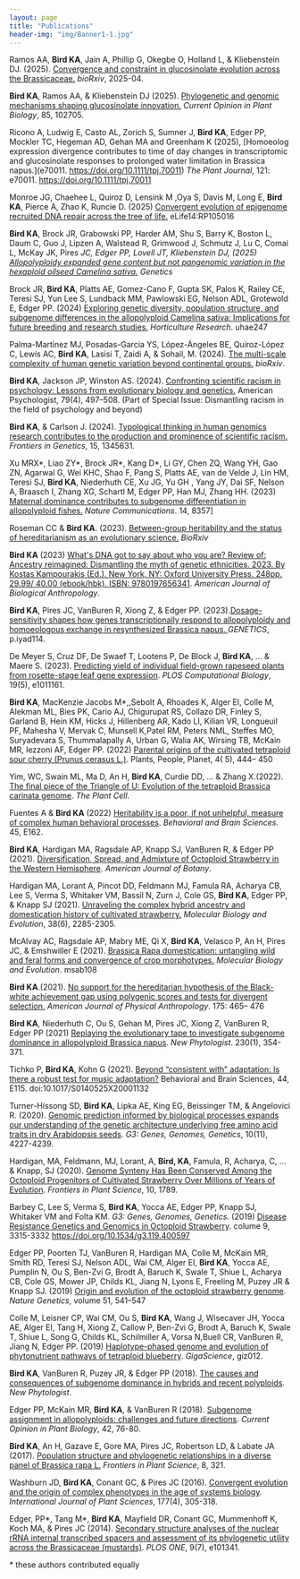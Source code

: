 ```yaml
---
layout: page
title: "Publications"
header-img: "img/Banner1-1.jpg"
---
```


Ramos AA, **Bird KA**, Jain A, Phillip G, Okegbe O, Holland L, & Kliebenstein DJ. (2025). [Convergence and constraint in glucosinolate evolution across the Brassicaceae.](https://doi.org/10.1101/2025.04.23.650103) *bioRxiv*, 2025-04.

**Bird KA**, Ramos AA, & Kliebenstein DJ (2025). [Phylogenetic and genomic mechanisms shaping glucosinolate innovation.](https://doi.org/10.1016/j.pbi.2025.102705) *Current Opinion in Plant Biology*, 85, 102705.

Ricono A, Ludwig E, Casto AL, Zorich S, Sumner J, **Bird KA**, Edger PP, Mockler TC, Hegeman AD, Gehan MA and Greenham K (2025), [Homoeolog expression divergence contributes to time of day changes in transcriptomic and glucosinolate responses to prolonged water limitation in Brassica napus.](e70011. https://doi.org/10.1111/tpj.70011) *The Plant Journal*, 121: e70011. https://doi.org/10.1111/tpj.70011

Monroe JG, Chaehee L, Quiroz D, Lensink M ,Oya S, Davis M, Long E, **Bird KA**, Pierce A, Zhao K, Runcie D. (2025) [Convergent evolution of epigenome recruited DNA repair across the tree of life.](https://doi.org/10.7554/eLife.105016.1
) eLife14:RP105016 

**Bird KA**, Brock JR, Grabowski PP, Harder AM, Shu S, Barry K, Boston L, Daum C, Guo J, Lipzen A, Walstead R, Grimwood J, Schmutz J, Lu C, Comai L, McKay JK, Pire*s JC, Edger PP, Lovell JT, Kliebenstein DJ, (2025) [Allopolyploidy expanded gene content but not pangenomic variation in the hexaploid oilseed Camelina sativa.](https://doi.org/10.1093/genetics/iyae183) Genetics* 

Brock JR, **Bird KA**, Platts AE, Gomez-Cano F, Gupta SK, Palos K, Railey CE, Teresi SJ, Yun Lee S, Lundback MM, Pawlowski EG, Nelson ADL, Grotewold E, Edger PP. (2024) [Exploring genetic diversity, population structure, and subgenome differences in the allopolyploid Camelina sativa: Implications for future breeding and research studies.](https://doi.org/10.1093/hr/uhae247)  *Horticulture Research*. uhae247

Palma-Martínez MJ, Posadas-García YS, López-Ángeles BE, Quiroz-López C, Lewis AC, **Bird KA**, Lasisi T, Zaidi A, & Sohail, M. (2024). [The multi-scale complexity of human genetic variation beyond continental groups.](https://doi.org/10.1101/2024.12.11.627824) *bioRxiv*.

**Bird KA**, Jackson JP, Winston AS. (2024). [Confronting scientific racism in psychology: Lessons from evolutionary biology and genetics.](https://psycnet.apa.org/doi/10.1037/amp0001228) American Psychologist, 79(4), 497–508. (Part of Special Issue: Dismantling racism in the field of psychology and beyond)

**Bird KA**, & Carlson J. (2024). [Typological thinking in human genomics research contributes to the production and prominence of scientific racism.](https://doi.org/10.3389/fgene.2024.1345631) *Frontiers in Genetics*, 15, 1345631.

Xu MRX\*, Liao ZY\*, Brock JR\*, Kang D\*, Li GY, Chen ZQ, Wang YH, Gao ZN, Agarwal G, Wei KHC, Shao F, Pang S, Platts AE, van de Velde J, Lin HM, Teresi SJ, **Bird KA**, Niederhuth CE, Xu JG, Yu GH , Yang JY, Dai SF, Nelson A, Braasch I, Zhang XG, Schartl M, Edger PP, Han MJ, Zhang HH. (2023) [Maternal dominance contributes to subgenome differentiation in allopolyploid fishes.](https://doi.org/10.1038/s41467-023-43740-y) *Nature Communications*. 14, 8357]

Roseman CC & **Bird KA**. (2023). [Between-group heritability and the status of hereditarianism as an evolutionary science.](https://doi.org/10.1101/2023.12.18.572247) *BioRxiv*

**Bird KA** (2023) [What's DNA got to say about who you are? Review of: Ancestry reimagined: Dismantling the myth of genetic ethnicities. 2023. By Kostas Kampourakis (Ed.), New York, NY: Oxford University Press. 248pp. 29.99/ 40.00 (ebook/hbk). ISBN: 9780197656341](https://doi.org/10.1002/ajpa.24813). *American Journal of Biological Anthropology*.

**Bird KA**, Pires JC, VanBuren R, Xiong Z, & Edger PP. (2023).[Dosage-sensitivity shapes how genes transcriptionally respond to allopolyploidy and homoeologous exchange in resynthesized Brassica napus. ](https://academic.oup.com/genetics/advance-article/doi/10.1093/genetics/iyad114/7203653) *GENETICS*, p.iyad114. 

De Meyer S, Cruz DF, De Swaef T, Lootens P, De Block J, **Bird KA**, ... & Maere S. (2023). [Predicting yield of individual field-grown rapeseed plants from rosette-stage leaf gene expression](https://journals.plos.org/ploscompbiol/article?id=10.1371/journal.pcbi.1011161). *PLOS Computational Biology*, 19(5), e1011161.

**Bird KA**, MacKenzie Jacobs M*,,Sebolt A, Rhoades K, Alger EI, Colle M, Alekman ML, Bies PK,  Cario AJ, Chigurupat RS, Collazo DR, Finley S, Garland B, Hein KM, Hicks J, Hillenberg AR, Kado LI, Kilian VR, Longueuil PF, Mahesha V, Mervak C, Munsell K,Patel RM, Peters NML, Steffes MO, Suryadevara S, Thummalapally A, Urban G, Walia AK, Wirsing TB, McKain MR, Iezzoni AF, Edger PP. (2022) [Parental origins of the cultivated tetraploid sour cherry (Prunus cerasus L.)](https://doi.org/10.1002/ppp3.10267). Plants, People, Planet, 4( 5), 444– 450 

Yim, WC, Swain ML, Ma D, An H, **Bird KA**, Curdie DD, ... & Zhang X.(2022). [The final piece of the Triangle of U: Evolution of the tetraploid Brassica carinata genome](https://doi.org/10.1093/plcell/koac249). *The Plant Cell*.

Fuentes A & **Bird KA** (2022) [Heritability is a poor, if not unhelpful, measure of complex human behavioral processes](https://doi.org/10.1017/S0140525X21001564).
*Behavioral and Brain Sciences*. 45, E162. 

**Bird KA**, Hardigan MA, Ragsdale AP, Knapp SJ, VanBuren R, & Edger PP (2021). [Diversification, Spread, and Admixture of Octoploid Strawberry in the Western Hemisphere](https://doi.org/10.1002/ajb2.1776). *American Journal of Botany*. 

Hardigan MA, Lorant A, Pincot DD, Feldmann MJ, Famula RA, Acharya CB, Lee S, Verma S, Whitaker VM, Bassil N, Zurn J, Cole GS, **Bird KA**, Edger PP, & Knapp SJ (2021). [Unraveling the complex hybrid ancestry and domestication history of cultivated strawberry.](https://doi.org/10.1093/molbev/msab024) *Molecular Biology and Evolution*, 38(6), 2285-2305.

McAlvay AC, Ragsdale AP, Mabry ME, Qi X, **Bird KA**, Velasco P, An H, Pires JC, & Emshwiller E (2021). [Brassica Rapa domestication: untangling wild and feral forms and convergence of crop morphotypes.](https://doi.org/10.1093/molbev/msab108) *Molecular Biology and Evolution*. msab108

**Bird KA**.(2021). [No support for the hereditarian hypothesis of the Black-white achievement gap using polygenic scores and tests for divergent selection.](https://doi.org/10.1002/ajpa.24216) *American Journal of Physical Anthropology*. 175: 465– 476

**Bird KA**, Niederhuth C, Ou S, Gehan M, Pires JC, Xiong Z, VanBuren R, Edger PP (2021) [Replaying the evolutionary tape to investigate subgenome dominance in allopolyploid Brassica napus](https://nph.onlinelibrary.wiley.com/doi/10.1111/nph.17137). *New Phytologist*. 230(1), 354-371.

Tichko P, **Bird KA**, Kohn G (2021). [Beyond “consistent with” adaptation: Is there a robust test for music adaptation?](https://www.cambridge.org/core/journals/behavioral-and-brain-sciences/article/beyond-consistent-with-adaptation-is-there-a-robust-test-for-music-adaptation/744A88E0A16328BA302FD0D2349C140E) Behavioral and Brain Sciences, 44, E115. doi:10.1017/S0140525X20001132 

Turner-Hissong SD, **Bird KA**, Lipka AE, King EG, Beissinger TM, & Angelovici R. (2020). [Genomic prediction informed by biological processes expands our understanding of the genetic architecture underlying free amino acid traits in dry Arabidopsis seeds](https://www.g3journal.org/content/10/11/4227.abstract). *G3: Genes, Genomes, Genetics*, 10(11), 4227-4239.

Hardigan, MA, Feldmann, MJ, Lorant, A, **Bird, KA**, Famula, R, Acharya, C, ... & Knapp, SJ (2020). [Genome Synteny Has Been Conserved Among the Octoploid Progenitors of Cultivated Strawberry Over Millions of Years of Evolution](https://www.frontiersin.org/articles/10.3389/fpls.2019.01789/full?&utm_source=Email_to_authors_&utm_medium=Email&utm_content=T1_11.5e1_author&utm_campaign...). *Frontiers in Plant Science*, 10, 1789.

Barbey C, Lee S, Verma S, **Bird KA**, Yocca AE, Edger PP, Knapp SJ, Whitaker VM and Folta KM.
*G3: Genes, Genomes, Genetics.* (2019) [Disease Resistance Genetics and Genomics in Octoploid Strawberry](https://www.g3journal.org/content/early/2019/08/16/g3.119.400597). colume 9, 3315-3332 https://doi.org/10.1534/g3.119.400597

Edger PP, Poorten TJ, VanBuren R, Hardigan MA, Colle M,  McKain MR, Smith RD,  Teresi SJ, Nelson ADL, Wai CM, Alger EI, **Bird KA**, Yocca AE, Pumplin N, Ou S, Ben-Zvi G, Brodt A, Baruch K, Swale T, Shiue L, Acharya CB,  Cole GS, Mower JP, Childs KL, Jiang N, Lyons E, Freeling M, Puzey JR & Knapp SJ.  (2019) [Origin and evolution of the octoploid strawberry genome](https://www.nature.com/articles/s41588-019-0356-4). *Nature Genetics*, volume 51, 541–547 

Colle M, Leisner CP, Wai CM, Ou S, **Bird KA**, Wang J, Wisecaver JH, Yocca AE, Alger EI, Tang H, Xiong Z, Callow P, Ben-Zvi G, Brodt A, Baruch K, Swale T, Shiue L,  Song G,  Childs KL, Schilmiller A, Vorsa N,Buell CR, VanBuren R, Jiang N, Edger PP. (2019) [Haplotype-phased genome and evolution of phytonutrient pathways of tetraploid blueberry](https://academic.oup.com/gigascience/advance-article/doi/10.1093/gigascience/giz012/5304886). *GigaScience*, giz012.

**Bird KA**, VanBuren R, Puzey JR, & Edger PP (2018). [The causes and consequences of subgenome dominance in hybrids and recent polyploids](https://nph.onlinelibrary.wiley.com/doi/abs/10.1111/nph.15256). *New Phytologist*.

Edger PP, McKain MR, **Bird KA**, & VanBuren R (2018). [Subgenome assignment in allopolyploids: challenges and future directions](https://www.sciencedirect.com/science/article/pii/S1369526617301310). *Current Opinion in Plant Biology*, 42, 76-80.

**Bird KA**, An H, Gazave E, Gore MA, Pires JC, Robertson LD, & Labate JA (2017). [Population structure and phylogenetic relationships in a diverse panel of Brassica rapa L.](https://www.frontiersin.org/articles/10.3389/fpls.2017.00321/full) *Frontiers in Plant Science*, 8, 321.

Washburn JD, **Bird KA**, Conant GC, & Pires JC (2016). [Convergent evolution and the origin of complex phenotypes in the age of systems biology](https://www.journals.uchicago.edu/doi/abs/10.1086/686009). *International Journal of Plant Sciences*, 177(4), 305-318.

Edger, PP\*, Tang M\*, **Bird KA**, Mayfield DR, Conant GC, Mummenhoff K, Koch MA, & Pires JC (2014). [Secondary structure analyses of the nuclear rRNA internal transcribed spacers and assessment of its phylogenetic utility across the Brassicaceae (mustards)](http://journals.plos.org/plosone/article?id=10.1371/journal.pone.0101341). *PLOS ONE*, 9(7), e101341.


\* these authors contributed equally
